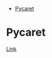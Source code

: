 <!--ts-->
   * [Pycaret](#pycaret)

<!-- Added by: gil_diy, at: Wed 23 Feb 2022 13:11:14 IST -->

<!--te-->

# Pycaret

[Link](https://github.com/pycaret/pycaret)